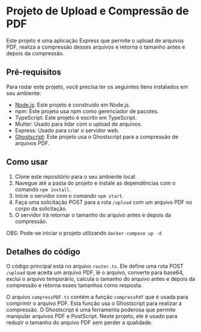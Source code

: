 # Projeto de Upload e Compressão de PDF

Este projeto é uma aplicação Express que permite o upload de arquivos PDF, realiza a compressão desses arquivos e retorna o tamanho antes e depois da compressão.

## Pré-requisitos

Para rodar este projeto, você precisa ter os seguintes itens instalados em seu ambiente:

- [Node.js](https://nodejs.org/): Este projeto é construído em Node.js.
- npm: Este projeto usa npm como gerenciador de pacotes.
- TypeScript: Este projeto é escrito em TypeScript.
- Multer: Usado para lidar com o upload de arquivos.
- Express: Usado para criar o servidor web.
- [Ghostscript](https://www.ghostscript.com/download/gsdnld.html): Este projeto usa o Ghostscript para a compressão de arquivos PDF.

## Como usar

1. Clone este repositório para o seu ambiente local.
2. Navegue até a pasta do projeto e instale as dependências com o comando `npm install`.
3. Inicie o servidor com o comando `npm start`.
4. Faça uma solicitação POST para a rota `/upload` com um arquivo PDF no corpo da solicitação.
5. O servidor irá retornar o tamanho do arquivo antes e depois da compressão.

OBS: Pode-se iniciar o projeto utilizando `docker-compose up -d`

## Detalhes do código

O código principal está no arquivo `router.ts`. Ele define uma rota POST `/upload` que aceita um arquivo PDF, lê o arquivo, converte para base64, exclui o arquivo temporário, calcula o tamanho do arquivo antes e depois da compressão e retorna esses tamanhos como resposta.

O arquivo `compressPDF.ts` contém a função `compressPdf` que é usada para comprimir o arquivo PDF. Esta função usa o Ghostscript para realizar a compressão. O Ghostscript é uma ferramenta poderosa que permite manipular arquivos PDF e PostScript. Neste projeto, ele é usado para reduzir o tamanho do arquivo PDF sem perder a qualidade.
